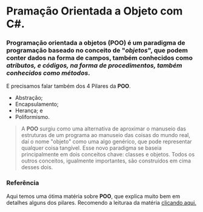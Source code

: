 # Pramação Orientada a Objeto com C#.

### Programação orientada a objetos (**POO**) é um paradigma de programação baseado no conceito de "*objetos*", que podem conter dados na forma de campos, também conhecidos como *atributos, e códigos, na forma de procedimentos, também conhecidos como métodos*.

E precisamos falar também dos 4 Pilares da **POO**. 
- Abstração;
- Encapsulamento;
- Herança; e
- Poliformismo.
  
>A **POO** surgiu como uma alternativa de aproximar o manuseio das estruturas de um programa ao manuseio das coisas do mundo real, daí o nome "objeto" como uma algo genérico, que pode representar qualquer coisa tangível.
Esse novo paradigma se baseia principalmente em dois conceitos chave: classes e objetos. Todos os outros conceitos, igualmente importantes, são construídos em cima desses dois.

### Referência
Aqui temos uma ótima matéria sobre **POO**, que explica muito bem em detalhes alguns dos pilares. 
Recomendo a leituraa da matéria [clicando aqui.](https://www.alura.com.br/artigos/poo-programacao-orientada-a-objetos)

